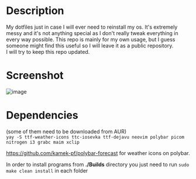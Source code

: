 # Description
My dotfiles just in case I will ever need to reinstall my os.  It's extremely messy and it's not anything special as I don't really tweak everything in every way possible. This repo is mainly for my own usage, but I guess someone might find this useful so I will leave it as a public repository.   
I will try to keep this repo updated.  

# Screenshot
![image](https://i.imgur.com/kYG6NYY.png)

# Dependencies 
(some of them need to be downloaded from AUR)  
`yay -S ttf-weather-icons
ttc-iosevka
ttf-dejavu
neovim
polybar
picom
nitrogen
i3
grabc
maim
xclip`  
  
https://github.com/kamek-pf/polybar-forecast for weather icons on polybar.  
  
In order to install programs from **./Builds** directory you just need to run `sudo make clean install` in each folder
